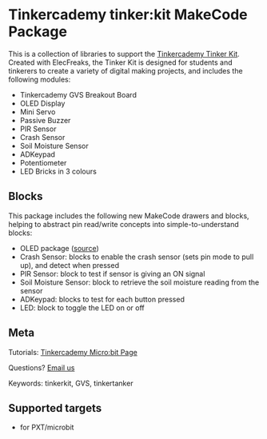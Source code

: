 # Tinkercademy tinker:kit MakeCode Package

This is a collection of libraries to support the [Tinkercademy Tinker Kit](https://gethacking.com/products/micro-bit-tinker-kit). Created with ElecFreaks, the Tinker Kit is designed for students and tinkerers to create a variety of digital making projects, and includes the following modules:

* Tinkercademy GVS Breakout Board
* OLED Display
* Mini Servo
* Passive Buzzer
* PIR Sensor
* Crash Sensor
* Soil Moisture Sensor
* ADKeypad
* Potentiometer
* LED Bricks in 3 colours

## Blocks

This package includes the following new MakeCode drawers and blocks, helping to abstract pin read/write concepts into simple-to-understand blocks:

* OLED package ([source](https://github.com/Tinkertanker/pxt-oled-ssd1306))
* Crash Sensor: blocks to enable the crash sensor (sets pin mode to pull up), and detect when pressed
* PIR Sensor: block to test if sensor is giving an ON signal
* Soil Moisture Sensor: block to retrieve the soil moisture reading from the sensor
* ADKeypad: blocks to test for each button pressed
* LED: block to toggle the LED on or off

## Meta

Tutorials: [Tinkercademy Micro:bit Page](http://tinkercademy.com/microbit)

Questions? [Email us](mailto:hello@tinkercademy.com)

Keywords: tinkerkit, GVS, tinkertanker

## Supported targets

* for PXT/microbit
